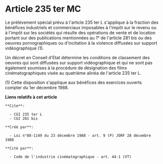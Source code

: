 # Article 235 ter MC

Le prélèvement spécial prévu à l'article 235 ter L s'applique à la fraction des bénéfices industriels et commerciaux
imposables à l'impôt sur le revenu ou à l'impôt sur les sociétés qui résulte des opérations de vente et de location portant
sur des publications mentionnées au 1° de l'article 281 bis ou des oeuvres pornographiques ou d'incitation à la violence
diffusées sur support vidéographique (1).

Un décret en Conseil d'Etat détermine les conditions de classement des oeuvres qui sont diffusées sur support vidéographique
et qui ne sont pas également soumises à la procédure de désignation des films cinématographiques visée au quatrième alinéa de
l'article 235 ter L.

(1) Cette disposition s'applique aux bénéfices des exercices ouverts compter du 1er décembre 1988.

**Liens relatifs à cet article**

	**Cite**:

	  - CGI 235 ter L
	  - CGI 281 bis

	**Créé par**:

	  - Loi n°88-1149 du 23 décembre 1988 - art. 9 (P) JORF 28 décembre 1988

	**Cité par**:

	  - Code de l'industrie cinématographique - art. 44-1 (VT)
